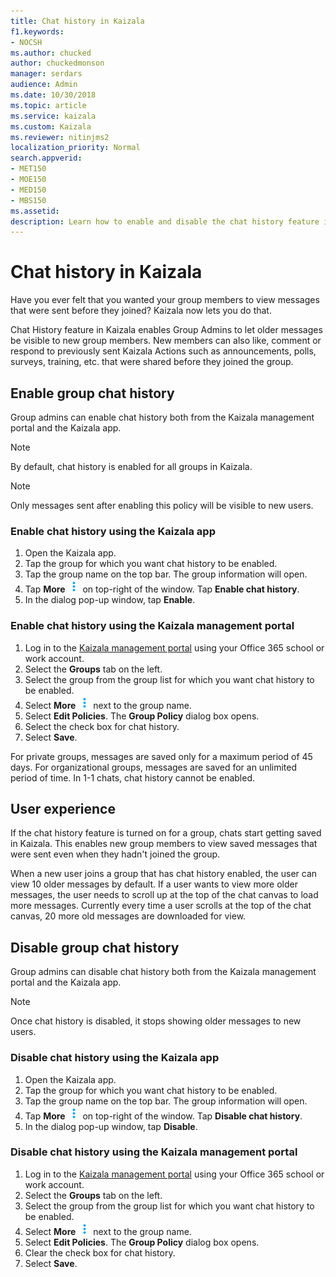 ```yaml
---
title: Chat history in Kaizala
f1.keywords:
- NOCSH
ms.author: chucked
author: chuckedmonson
manager: serdars
audience: Admin
ms.date: 10/30/2018
ms.topic: article
ms.service: kaizala
ms.custom: Kaizala
ms.reviewer: nitinjms2
localization_priority: Normal
search.appverid:
- MET150
- MOE150
- MED150
- MBS150
ms.assetid: 
description: Learn how to enable and disable the chat history feature in Kaizala.
---
```


# Chat history in Kaizala

Have you ever felt that you wanted your group members to view messages that were sent before they joined? Kaizala now lets you do that.

Chat History feature in Kaizala enables Group Admins to let older messages be visible to new group members. New members can also like, comment or respond to previously sent Kaizala Actions such as announcements, polls, surveys, training, etc. that were shared before they joined the group.

## Enable group chat history

Group admins can enable chat history both from the Kaizala management portal and the Kaizala app.

> [!NOTE]
> By default, chat history is enabled for all groups in Kaizala.

> [!NOTE]
> Only messages sent after enabling this policy will be visible to new users.

### Enable chat history using the Kaizala app

1. Open the Kaizala app.
2. Tap the group for which you want chat history to be enabled.
3. Tap the group name on the top bar. The group information will open.
4. Tap **More** ![Screenshot of More icon](media/more-icon.png) on top-right of the window. Tap **Enable chat history**.
5. In the dialog pop-up window, tap **Enable**.

### Enable chat history using the Kaizala management portal

1. Log in to the [Kaizala management portal](https://manage.kaiza.la) using your Office 365 school or work account.
2. Select the **Groups** tab on the left.
3. Select the group from the group list for which you want chat history to be enabled.
4. Select **More** ![Screenshot of More icon](media/more-icon.png) next to the group name.
5. Select **Edit Policies**. The **Group Policy** dialog box opens.
6. Select the check box for chat history.
7. Select **Save**.

For private groups, messages are saved only for a maximum period of 45 days. For organizational groups, messages are saved for an unlimited period of time. In 1-1 chats, chat history cannot be enabled. 

## User experience

If the chat history feature is turned on for a group, chats start getting saved in Kaizala. This enables new group members to view saved messages that were sent even when they hadn't joined the group.

When a new user joins a group that has chat history enabled, the user can view 10 older messages by default. If a user wants to view more older messages, the user needs to scroll up at the top of the chat canvas to load more messages. Currently every time a user scrolls at the top of the chat canvas, 20 more old messages are downloaded for view.

## Disable group chat history

Group admins can disable chat history both from the Kaizala management portal and the Kaizala app.

> [!NOTE]
> Once chat history is disabled, it stops showing older messages to new users.

### Disable chat history using the Kaizala app

1. Open the Kaizala app.
2. Tap the group for which you want chat history to be enabled.
3. Tap the group name on the top bar. The group information will open.
4. Tap **More** ![Screenshot of More icon](media/more-icon.png) on top-right of the window. Tap **Disable chat history**.
5. In the dialog pop-up window, tap **Disable**.

### Disable chat history using the Kaizala management portal

1. Log in to the [Kaizala management portal](https://manage.kaiza.la) using your Office 365 school or work account.
2. Select the **Groups** tab on the left.
3. Select the group from the group list for which you want chat history to be enabled.
4. Select **More** ![Screenshot of More icon](media/more-icon.png) next to the group name.
5. Select **Edit Policies**. The **Group Policy** dialog box opens.
6. Clear the check box for chat history.
7. Select **Save**.

